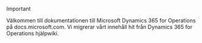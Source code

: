 > [!IMPORTANT]
> Välkommen till dokumentationen till Microsoft Dynamics 365 for Operations på docs.microsoft.com. Vi migrerar vårt innehåll hit från Dynamics 365 for Operations hjälpwiki. 


